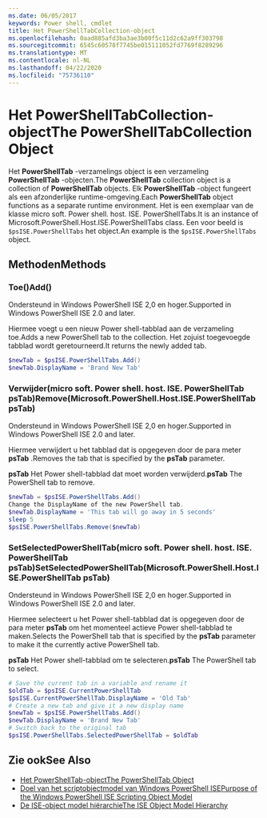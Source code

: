 ```yaml
---
ms.date: 06/05/2017
keywords: Power shell, cmdlet
title: Het PowerShellTabCollection-object
ms.openlocfilehash: 0aad885afd3ba3ae3b00f5c11d2c62a9ff303798
ms.sourcegitcommit: 6545c60578f7745be015111052fd7769f8289296
ms.translationtype: MT
ms.contentlocale: nl-NL
ms.lasthandoff: 04/22/2020
ms.locfileid: "75736110"
---
```

# <a name="the-powershelltabcollection-object"></a><span data-ttu-id="3f893-103">Het PowerShellTabCollection-object</span><span class="sxs-lookup"><span data-stu-id="3f893-103">The PowerShellTabCollection Object</span></span>

<span data-ttu-id="3f893-104">Het **PowerShellTab** -verzamelings object is een verzameling **PowerShellTab** -objecten.</span><span class="sxs-lookup"><span data-stu-id="3f893-104">The **PowerShellTab** collection object is a collection of **PowerShellTab** objects.</span></span> <span data-ttu-id="3f893-105">Elk **PowerShellTab** -object fungeert als een afzonderlijke runtime-omgeving.</span><span class="sxs-lookup"><span data-stu-id="3f893-105">Each **PowerShellTab** object functions as a separate runtime environment.</span></span> <span data-ttu-id="3f893-106">Het is een exemplaar van de klasse micro soft. Power shell. host. ISE. PowerShellTabs.</span><span class="sxs-lookup"><span data-stu-id="3f893-106">It is an instance of Microsoft.PowerShell.Host.ISE.PowerShellTabs class.</span></span> <span data-ttu-id="3f893-107">Een voor beeld is `$psISE.PowerShellTabs` het object.</span><span class="sxs-lookup"><span data-stu-id="3f893-107">An example is the `$psISE.PowerShellTabs` object.</span></span>

## <a name="methods"></a><span data-ttu-id="3f893-108">Methoden</span><span class="sxs-lookup"><span data-stu-id="3f893-108">Methods</span></span>

### <a name="add"></a><span data-ttu-id="3f893-109">Toe\(\)</span><span class="sxs-lookup"><span data-stu-id="3f893-109">Add\(\)</span></span>

<span data-ttu-id="3f893-110">Ondersteund in Windows PowerShell ISE 2,0 en hoger.</span><span class="sxs-lookup"><span data-stu-id="3f893-110">Supported in Windows PowerShell ISE 2.0 and later.</span></span>

<span data-ttu-id="3f893-111">Hiermee voegt u een nieuw Power shell-tabblad aan de verzameling toe.</span><span class="sxs-lookup"><span data-stu-id="3f893-111">Adds a new PowerShell tab to the collection.</span></span> <span data-ttu-id="3f893-112">Het zojuist toegevoegde tabblad wordt geretourneerd.</span><span class="sxs-lookup"><span data-stu-id="3f893-112">It returns the newly added tab.</span></span>

```powershell
$newTab = $psISE.PowerShellTabs.Add()
$newTab.DisplayName = 'Brand New Tab'
```

### <a name="removemicrosoftpowershellhostisepowershelltab-pstab"></a><span data-ttu-id="3f893-113">Verwijder\(micro soft. Power shell. host. ISE. PowerShellTab psTab\)</span><span class="sxs-lookup"><span data-stu-id="3f893-113">Remove\(Microsoft.PowerShell.Host.ISE.PowerShellTab psTab\)</span></span>

<span data-ttu-id="3f893-114">Ondersteund in Windows PowerShell ISE 2,0 en hoger.</span><span class="sxs-lookup"><span data-stu-id="3f893-114">Supported in Windows PowerShell ISE 2.0 and later.</span></span>

<span data-ttu-id="3f893-115">Hiermee verwijdert u het tabblad dat is opgegeven door de para meter **psTab** .</span><span class="sxs-lookup"><span data-stu-id="3f893-115">Removes the tab that is specified by the **psTab** parameter.</span></span>

<span data-ttu-id="3f893-116">**psTab** Het Power shell-tabblad dat moet worden verwijderd.</span><span class="sxs-lookup"><span data-stu-id="3f893-116">**psTab** The PowerShell tab to remove.</span></span>

```powershell
$newTab = $psISE.PowerShellTabs.Add()
Change the DisplayName of the new PowerShell tab.
$newTab.DisplayName = 'This tab will go away in 5 seconds'
sleep 5
$psISE.PowerShellTabs.Remove($newTab)
```

### <a name="setselectedpowershelltabmicrosoftpowershellhostisepowershelltab-pstab"></a><span data-ttu-id="3f893-117">SetSelectedPowerShellTab\(micro soft. Power shell. host. ISE. PowerShellTab psTab\)</span><span class="sxs-lookup"><span data-stu-id="3f893-117">SetSelectedPowerShellTab\(Microsoft.PowerShell.Host.ISE.PowerShellTab psTab\)</span></span>

<span data-ttu-id="3f893-118">Ondersteund in Windows PowerShell ISE 2,0 en hoger.</span><span class="sxs-lookup"><span data-stu-id="3f893-118">Supported in Windows PowerShell ISE 2.0 and later.</span></span>

<span data-ttu-id="3f893-119">Hiermee selecteert u het Power shell-tabblad dat is opgegeven door de para meter **psTab** om het momenteel actieve Power shell-tabblad te maken.</span><span class="sxs-lookup"><span data-stu-id="3f893-119">Selects the PowerShell tab that is specified by the **psTab** parameter to make it the currently active PowerShell tab.</span></span>

<span data-ttu-id="3f893-120">**psTab** Het Power shell-tabblad om te selecteren.</span><span class="sxs-lookup"><span data-stu-id="3f893-120">**psTab** The PowerShell tab to select.</span></span>

```powershell
# Save the current tab in a variable and rename it
$oldTab = $psISE.CurrentPowerShellTab
$psISE.CurrentPowerShellTab.DisplayName = 'Old Tab'
# Create a new tab and give it a new display name
$newTab = $psISE.PowerShellTabs.Add()
$newTab.DisplayName = 'Brand New Tab'
# Switch back to the original tab
$psISE.PowerShellTabs.SelectedPowerShellTab = $oldTab
```

## <a name="see-also"></a><span data-ttu-id="3f893-121">Zie ook</span><span class="sxs-lookup"><span data-stu-id="3f893-121">See Also</span></span>

- [<span data-ttu-id="3f893-122">Het PowerShellTab-object</span><span class="sxs-lookup"><span data-stu-id="3f893-122">The PowerShellTab Object</span></span>](The-PowerShellTab-Object.md)
- [<span data-ttu-id="3f893-123">Doel van het scriptobjectmodel van Windows PowerShell ISE</span><span class="sxs-lookup"><span data-stu-id="3f893-123">Purpose of the Windows PowerShell ISE Scripting Object Model</span></span>](Purpose-of-the-Windows-PowerShell-ISE-Scripting-Object-Model.md)
- [<span data-ttu-id="3f893-124">De ISE-object model hiërarchie</span><span class="sxs-lookup"><span data-stu-id="3f893-124">The ISE Object Model Hierarchy</span></span>](The-ISE-Object-Model-Hierarchy.md)
